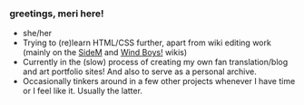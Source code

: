 <!--
**foreigndistance/foreigndistance** is a ✨ _special_ ✨ repository because its `README.md` (this file) appears on your GitHub profile.

Here are some ideas to get you started:

- 🔭 I’m currently working on ...
- 🌱 I’m currently learning ...
- 👯 I’m looking to collaborate on ...
- 🤔 I’m looking for help with ...
- 💬 Ask me about ...
- 📫 How to reach me: ...
- 😄 Pronouns: ...
- ⚡ Fun fact: ...
-->

### greetings, meri here!
- she/her
- Trying to (re)learn HTML/CSS further, apart from wiki editing work (mainly on the [SideM](https://sidem.miraheze.org/wiki/Main_Page) and [Wind Boys!](http://windboys.fandom.com/) wikis)
- Currently in the (slow) process of creating my own fan translation/blog and art portfolio sites! And also to serve as a personal archive.
- Occasionally tinkers around in a few other projects whenever I have time or I feel like it. Usually the latter.
